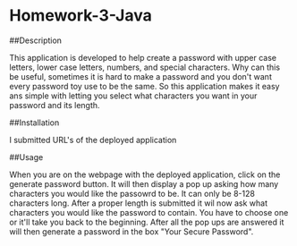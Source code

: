 # Homework-3-Java

##Description

This application is developed to help create a password with upper case letters, lower case letters, numbers, and special characters.
Why can this be useful, sometimes it is hard to make a password and you don't want every password toy use to be the same. So this application makes it easy ans simple with letting you select what characters you want in your password and its length.

##Installation

I submitted URL's of the deployed application

##Usage

When you are on the webpage with the deployed application, click on the generate password button. 
It will then display a pop up asking how many characters you would like the passowrd to be.
It can only be 8-128 characters long.
After a proper length is submitted it wil now ask what characters you would like the password to contain.
You have to choose one or it'll take you back to the beginning.
After all the pop ups are answered it will then generate a password in the box "Your Secure Password".







